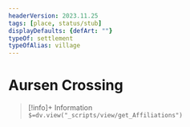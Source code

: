 ```yaml
---
headerVersion: 2023.11.25
tags: [place, status/stub]
displayDefaults: {defArt: ""}
typeOf: settlement
typeOfAlias: village
---
```

# Aursen Crossing
>[!info]+ Information  
> `$=dv.view("_scripts/view/get_Affiliations")`
